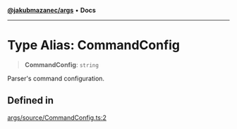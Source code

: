 [**@jakubmazanec/args**](../README.md) • **Docs**

---

# Type Alias: CommandConfig

> **CommandConfig**: `string`

Parser's command configuration.

## Defined in

[args/source/CommandConfig.ts:2](https://github.com/jakubmazanec/tools/blob/4ad59c6b8eb7868ab1902d25f4c1aae28b28a6e4/packages/args/source/CommandConfig.ts#L2)
